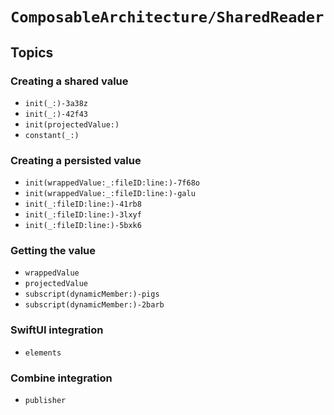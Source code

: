 # ``ComposableArchitecture/SharedReader``

## Topics

### Creating a shared value

- ``init(_:)-3a38z``
- ``init(_:)-42f43``
- ``init(projectedValue:)``
- ``constant(_:)``

### Creating a persisted value

- ``init(wrappedValue:_:fileID:line:)-7f68o``
- ``init(wrappedValue:_:fileID:line:)-galu``
- ``init(_:fileID:line:)-41rb8``
- ``init(_:fileID:line:)-3lxyf``
- ``init(_:fileID:line:)-5bxk6``

### Getting the value

- ``wrappedValue``
- ``projectedValue``
- ``subscript(dynamicMember:)-pigs``
- ``subscript(dynamicMember:)-2barb``

### SwiftUI integration

- ``elements``

### Combine integration

- ``publisher``
